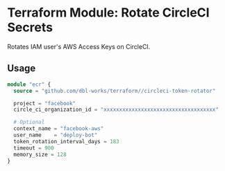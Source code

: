 # Terraform Module: Rotate CircleCI Secrets

Rotates IAM user's AWS Access Keys on CircleCI.

## Usage

```terraform
module "ecr" {
  source = "github.com/dbl-works/terraform//circleci-token-rotator"

  project = "facebook"
  circle_ci_organization_id = "xxxxxxxxxxxxxxxxxxxxxxxxxxxxxxxxxxxx"

  # Optional
  context_name = "facebook-aws"
  user_name    = "deploy-bot"
  token_rotation_interval_days = 183
  timeout = 900
  memory_size = 128
}
```
